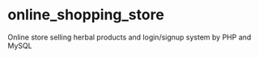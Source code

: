 # online_shopping_store
Online store selling herbal products and login/signup system by PHP and MySQL
